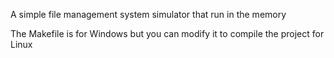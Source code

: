 A simple file management system simulator that run in the memory

The Makefile is for Windows but you can modify it to compile the project for Linux
